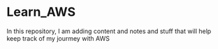 # Learn_AWS
In this repository, I am adding content and notes and stuff that will help  keep track of my jourmey with AWS
